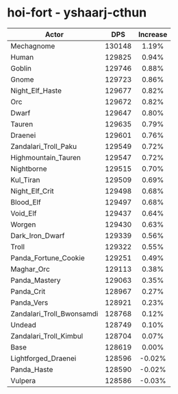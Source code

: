 # hoi-fort - yshaarj-cthun
| Actor | DPS | Increase |
|---|:---:|:---:|
|Mechagnome|130148|1.19%|
|Human|129825|0.94%|
|Goblin|129746|0.88%|
|Gnome|129723|0.86%|
|Night_Elf_Haste|129677|0.82%|
|Orc|129672|0.82%|
|Dwarf|129647|0.80%|
|Tauren|129635|0.79%|
|Draenei|129601|0.76%|
|Zandalari_Troll_Paku|129549|0.72%|
|Highmountain_Tauren|129547|0.72%|
|Nightborne|129515|0.70%|
|Kul_Tiran|129509|0.69%|
|Night_Elf_Crit|129498|0.68%|
|Blood_Elf|129497|0.68%|
|Void_Elf|129437|0.64%|
|Worgen|129430|0.63%|
|Dark_Iron_Dwarf|129339|0.56%|
|Troll|129322|0.55%|
|Panda_Fortune_Cookie|129251|0.49%|
|Maghar_Orc|129113|0.38%|
|Panda_Mastery|129063|0.35%|
|Panda_Crit|128967|0.27%|
|Panda_Vers|128921|0.23%|
|Zandalari_Troll_Bwonsamdi|128768|0.12%|
|Undead|128749|0.10%|
|Zandalari_Troll_Kimbul|128704|0.07%|
|Base|128619|0.00%|
|Lightforged_Draenei|128596|-0.02%|
|Panda_Haste|128590|-0.02%|
|Vulpera|128586|-0.03%|
